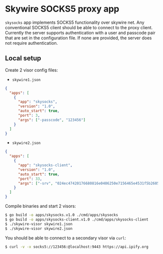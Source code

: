 # Skywire SOCKS5 proxy app

`skysocks` app implements SOCKS5 functionality over skywire
net.
Any conventional SOCKS5 client should be able to connect to the
proxy client.
Currently the server supports authentication with a user and passcode pair
that are set in the configuration file.
If none are provided, the server does not require authentication.

## Local setup

Create 2 visor config files:

- `skywire1.json`

```json
{  
  "apps": [
    {
      "app": "skysocks",
      "version": "1.0",
      "auto_start": true,
      "port": 3,
      "args": ["-passcode", "123456"]
    }
  ]
}
```

- `skywire2.json`

```json
{
  "apps": [
    {
      "app": "skysocks-client",
      "version": "1.0",
      "auto_start": true,
      "port": 33,
      "args": ["-srv", "024ec47420176680816e0406250e7156465e4531f5b26057c9f6297bb0303558c7"]
    }
  ]
}
```

Compile binaries and start 2 visors:

```sh
$ go build -o apps/skysocks.v1.0 ./cmd/apps/skysocks
$ go build -o apps/skysocks-client.v1.0 ./cmd/apps/skysocks-client
$ ./skywire-visor skywire1.json
$ ./skywire-visor skywire2.json
```

You should be able to connect to a secondary visor via `curl`:

```sh
$ curl -v -x socks5://123456:@localhost:9443 https://api.ipify.org
```
